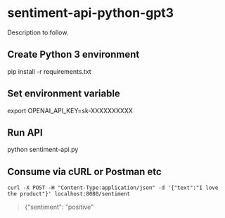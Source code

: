 # sentiment-api-python-gpt3

Description to follow.

## Create Python 3 environment

pip install -r requirements.txt

## Set environment variable 

export OPENAI_API_KEY=sk-XXXXXXXXXX

## Run API

python sentiment-api.py

## Consume via cURL or Postman etc

`curl -X POST -H "Content-Type:application/json" -d '{"text":"I love the product"}' localhost:8080/sentiment`

> {"sentiment": "positive"

